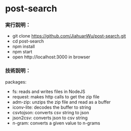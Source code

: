 # post-search

### 実行説明：
- git clone https://github.com/JiahuanWu/post-search.git
- cd post-search
- npm install
- npm start
- open http://localhost:3000 in browser


### 技術説明：
packages:
- fs: reads and writes files in NodeJS
- request: makes http calls to get the zip file
- adm-zip: unzips the zip file and read as a buffer
- iconv-lite: decodes the buffer to string
- csvtojson: converts csv string to json
- json2csv: converts json to csv string
- n-gram: converts a given value to n-grams
